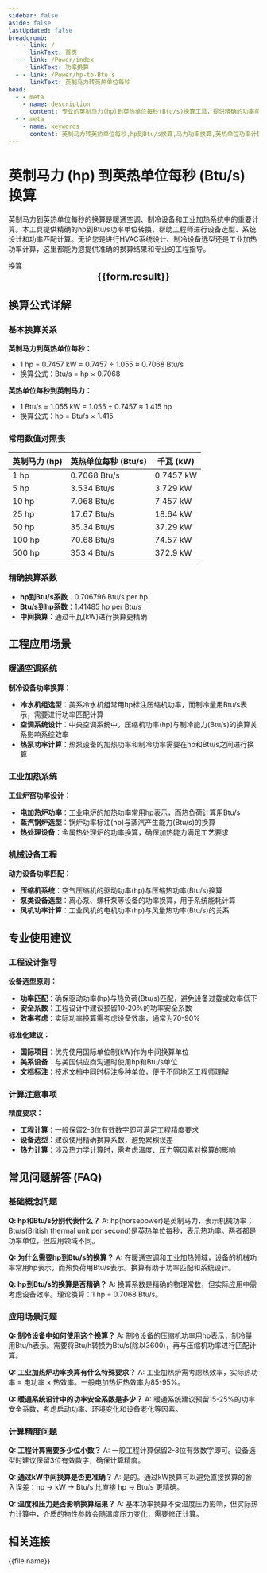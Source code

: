 ```yaml
---
sidebar: false
aside: false
lastUpdated: false
breadcrumb:
  - - link: /
      linkText: 首页
  - - link: /Power/index
      linkText: 功率换算
  - - link: /Power/hp-to-Btu_s
      linkText: 英制马力转英热单位每秒
head:
  - - meta
    - name: description
      content: 专业的英制马力(hp)到英热单位每秒(Btu/s)换算工具，提供精确的功率单位转换公式和计算器。涵盖暖通空调、制冷设备、工业加热系统等应用场景，支持马力功率换算、英热单位功率计算、HVAC设备选型等工程需求。适用于机械工程师、暖通工程师和设备选型专业人员。
  - - meta
    - name: keywords
      content: 英制马力转英热单位每秒,hp到Btu/s换算,马力功率换算,英热单位功率计算,功率单位换算公式,功率单位换算工具,暖通空调功率换算,制冷设备功率计算,HVAC功率单位,工业加热功率,机械工程功率换算,设备选型功率计算,英制功率单位,热功率换算,马力,英制马力,英热单位,功率换算器,hp换算,Btu/s换算,暖通工程,制冷工程,工业设备功率,功率计算器,英制单位换算
---
```

# 英制马力 (hp) 到英热单位每秒 (Btu/s) 换算

英制马力到英热单位每秒的换算是暖通空调、制冷设备和工业加热系统中的重要计算。本工具提供精确的hp到Btu/s功率单位转换，帮助工程师进行设备选型、系统设计和功率匹配计算。无论您是进行HVAC系统设计、制冷设备选型还是工业加热功率计算，这里都能为您提供准确的换算结果和专业的工程指导。

<script setup>
import { onMounted,reactive,inject ,ref  } from 'vue'
import { NButton,NForm ,NFormItem,NInput,NInputNumber,NSelect,NCard,useMessage ,NGrid ,NGi } from 'naive-ui'
import { defineClientComponent } from 'vitepress'
import { Power } from '../files';
const convert = inject('convert')
const seoKey = [
  '英制马力转英热单位每秒',
  'hp到Btu/s换算',
  '马力功率换算',
  '英热单位功率计算',
  '功率单位换算',
  '暖通空调功率',
  '制冷设备功率',
  'HVAC功率单位',
  '工业加热功率',
  '机械工程功率',
  '设备选型功率',
  '英制功率单位',
  '热功率换算',
  '马力换算器',
  'hp功率换算',
  'Btu/s功率计算',
  '暖通工程换算',
  '制冷工程计算',
  '工业设备功率换算',
  '功率计算器',
  '英制单位换算',
  '热力学功率',
  '机械功率换算',
  '工程功率计算'
]
const options =  [
  { "label": "英制马力 (hp)","value": "hp" },
  { "label": "英热单位每秒 (Btu/s)","value": "Btu/s" }
];
const formRef = ref(null);
const rules = {
  number:{
    required: true,
    type: 'number',
    trigger: "blur",
    message: '请输入数字'
  },
  to:{
    required: true,
    trigger: "select",
    message: '请选择转换单位'
  },
  from:{
    required: true,
    trigger: "select",
    message: '请选择原始单位'
  }
}
const form = reactive({
  number:null,
  to:'',
  from:'',
  result:'',
  title:'英制马力转英热单位每秒',
})
const convertHandler = (e) => {
   e.preventDefault();
  formRef.value?.validate((errors)=>{
    if (!errors) {
      form.result = `${form.number}${form.from} = ${convert(form.number).from(form.from).to(form.to)}${form.to}`
    }
  })
}
</script>

<n-form size="large" :model="form" ref='formRef' :rules="rules">
  <n-form-item label="数值"  path="number">
    <n-input-number size="large" style="width:100%" :min="0" v-model:value="form.number"   placeholder="请输入要换算的数值" />
  </n-form-item>
  <n-form-item label="从" path="from">
    <n-select  size="large" :options="options" v-model:value="form.from" placeholder="请选择原始单位" />
  </n-form-item>
  <n-form-item label="到" path="to">
    <n-select  size="large" :options="options" v-model:value="form.to" placeholder="请选择换算单位" />
  </n-form-item>
  <n-form-item>
    <n-button type="info" style="width:100%" @click="convertHandler">换算</n-button>
  </n-form-item>
</n-form>
<n-card  
  title="英制马力转英热单位每秒换算器"
  :segmented="{
    content: true,
    footer: 'soft',
  }"
>
  <div  style="text-align:center;font-size:20px;">
    <strong>{{form.result}}</strong>
  </div>
    <template #footer>
    <div>
      <span v-for="item of seoKey">{{item}}，</span>
    </div>
  </template>
</n-card>

## 换算公式详解

### 基本换算关系

**英制马力到英热单位每秒：**
- 1 hp = 0.7457 kW = 0.7457 ÷ 1.055 ≈ 0.7068 Btu/s
- 换算公式：Btu/s = hp × 0.7068

**英热单位每秒到英制马力：**
- 1 Btu/s = 1.055 kW = 1.055 ÷ 0.7457 ≈ 1.415 hp
- 换算公式：hp = Btu/s × 1.415

### 常用数值对照表

| 英制马力 (hp) | 英热单位每秒 (Btu/s) | 千瓦 (kW) |
|---------------|---------------------|----------|
| 1 hp | 0.7068 Btu/s | 0.7457 kW |
| 5 hp | 3.534 Btu/s | 3.729 kW |
| 10 hp | 7.068 Btu/s | 7.457 kW |
| 25 hp | 17.67 Btu/s | 18.64 kW |
| 50 hp | 35.34 Btu/s | 37.29 kW |
| 100 hp | 70.68 Btu/s | 74.57 kW |
| 500 hp | 353.4 Btu/s | 372.9 kW |

### 精确换算系数

- **hp到Btu/s系数**：0.706796 Btu/s per hp
- **Btu/s到hp系数**：1.41485 hp per Btu/s
- **中间换算**：通过千瓦(kW)进行换算更精确

## 工程应用场景

### 暖通空调系统

**制冷设备功率换算：**
- **冷水机组选型**：美系冷水机组常用hp标注压缩机功率，而制冷量用Btu/s表示，需要进行功率匹配计算
- **空调系统设计**：中央空调系统中，压缩机功率(hp)与制冷能力(Btu/s)的换算关系影响系统效率
- **热泵功率计算**：热泵设备的加热功率和制冷功率需要在hp和Btu/s之间进行换算

### 工业加热系统

**工业炉窑功率设计：**
- **电加热炉功率**：工业电炉的加热功率常用hp表示，而热负荷计算用Btu/s
- **蒸汽锅炉选型**：锅炉功率标注(hp)与蒸汽产生能力(Btu/s)的换算
- **热处理设备**：金属热处理炉的功率换算，确保加热能力满足工艺要求

### 机械设备工程

**动力设备功率匹配：**
- **压缩机系统**：空气压缩机的驱动功率(hp)与压缩热功率(Btu/s)换算
- **泵类设备选型**：离心泵、螺杆泵等设备的功率换算，用于系统能耗计算
- **风机功率计算**：工业风机的电机功率(hp)与风量热功率(Btu/s)的关系

## 专业使用建议

### 工程设计指导

**设备选型原则：**
- **功率匹配**：确保驱动功率(hp)与热负荷(Btu/s)匹配，避免设备过载或效率低下
- **安全系数**：工程设计中建议预留10-20%的功率安全系数
- **效率考虑**：实际功率换算需考虑设备效率，通常为70-90%

**标准化建议：**
- **国际项目**：优先使用国际单位制(kW)作为中间换算单位
- **美系设备**：与美国供应商沟通时使用hp和Btu/s单位
- **文档标注**：技术文档中同时标注多种单位，便于不同地区工程师理解

### 计算注意事项

**精度要求：**
- **工程计算**：一般保留2-3位有效数字即可满足工程精度要求
- **设备选型**：建议使用精确换算系数，避免累积误差
- **热力计算**：涉及热力学计算时，需考虑温度、压力等因素对换算的影响

## 常见问题解答 (FAQ)

### 基础概念问题

**Q: hp和Btu/s分别代表什么？**
A: hp(horsepower)是英制马力，表示机械功率；Btu/s(British thermal unit per second)是英热单位每秒，表示热功率。两者都是功率单位，但应用领域不同。

**Q: 为什么需要hp到Btu/s的换算？**
A: 在暖通空调和工业加热领域，设备的机械功率常用hp表示，而热负荷用Btu/s表示。换算有助于功率匹配和系统设计。

**Q: hp到Btu/s的换算是否精确？**
A: 换算系数是精确的物理常数，但实际应用中需考虑设备效率。理论换算：1 hp = 0.7068 Btu/s。

### 应用场景问题

**Q: 制冷设备中如何使用这个换算？**
A: 制冷设备的压缩机功率用hp表示，制冷量用Btu/h表示。需要将Btu/h转换为Btu/s(除以3600)，再与压缩机功率进行匹配计算。

**Q: 工业加热炉功率换算有什么特殊要求？**
A: 工业加热炉需考虑热效率，实际热功率 = 电功率 × 热效率。一般电加热炉热效率为85-95%。

**Q: 暖通系统设计中的功率安全系数是多少？**
A: 暖通系统建议预留15-25%的功率安全系数，考虑启动功率、环境变化和设备老化等因素。

### 计算精度问题

**Q: 工程计算需要多少位小数？**
A: 一般工程计算保留2-3位有效数字即可。设备选型时建议保留3位有效数字，确保计算精度。

**Q: 通过kW中间换算是否更准确？**
A: 是的。通过kW换算可以避免直接换算的舍入误差：hp → kW → Btu/s 比直接 hp → Btu/s 更精确。

**Q: 温度和压力是否影响换算结果？**
A: 基本功率换算不受温度压力影响，但实际热力计算中，介质的物性参数会随温度压力变化，需要修正计算。

## 相关连接
<n-grid x-gap="12" :cols="2">
  <n-gi v-for="(file,index) in Power" :key="index">
    <n-button
      text
      tag="a"
      :href="file.path"
      type="info"
    >
      {{file.name}}
    </n-button>
  </n-gi>
</n-grid>